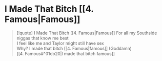 # I Made That Bitch [[4. Famous|Famous]]

> [!quote] I Made That Bitch [[4. Famous|Famous]]
For all my Southside niggas that know me best  
I feel like me and Taylor might still have sex  
Why? I made that bitch [[4. Famous|famous]] (Goddamn)  
[[4. Famous#^01cb20|I made that bitch famous]]  
